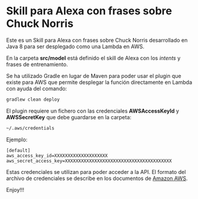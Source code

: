 # Skill para Alexa con frases sobre Chuck Norris #

Este es un Skill para Alexa con frases sobre Chuck Norris desarrollado en Java 8 para ser desplegado como una Lambda en AWS.

En la carpeta **src/model** está definido el skill de Alexa con los *intents* y frases de entrenamiento.

Se ha utilizado Gradle en lugar de Maven para poder usar el plugin que existe para AWS que permite desplegar la función directamente en Lambda con ayuda del comando:

```bash
gradlew clean deploy
```

El plugin requiere un fichero con las credenciales **AWSAccessKeyId** y **AWSSecretKey** que debe guardarse en la carpeta:

```bash
~/.aws/credentials
```

Ejemplo:

```
[default]
aws_access_key_id=XXXXXXXXXXXXXXXXXXXX
aws_secret_access_key=XXXXXXXXXXXXXXXXXXXXXXXXXXXXXXXXXXXXXXXX
```

Estas credenciales se utilizan para poder acceder a la API. El formato del archivo de credenciales se describe en los documentos de [Amazon AWS](https://docs.aws.amazon.com/sdk-for-java/v2/developer-guide/credentials.html#credentials-file-format).

Enjoy!!!
